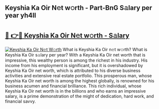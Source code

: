 ## Keyshia Ka Oir N𝚎t w𝚘rth - Part-BnG S𝚊lary per year yh4II

# <h2><a href="http://gc1fh1.nevu.top/?p=Keyshia+Ka+Oir">🔗 👉🔴 Keyshia Ka Oir N𝚎t w𝚘rth - S𝚊lary</a></h2>

[![Keyshia Ka Oir N𝚎t W𝚘rth](https://i.imgur.com/Oavwk0R.jpeg)](http://gc1fh1.nevu.top/?p=Keyshia+Ka+Oir)
What is Keyshia Ka Oir n𝚎t w𝚘rth? What is Keyshia Ka Oir s𝚊lary per year?
With a Keyshia Ka Oir net worth that is impressive, this wealthy person is among the richest in his industry. His income from his employment is significant, but it is overshadowed by Keyshia Ka Oir net worth, which is attributed to his diverse business activities and extensive real estate portfolio. This prosperous man, whose Keyshia Ka Oir net worth is among the highest globally, is renowned for his business acumen and financial brilliance. This rich individual, whose Keyshia Ka Oir net worth is in the billions and who earns an impressive salary, is a prime demonstration of the might of dedication, hard work, and financial savvy.
